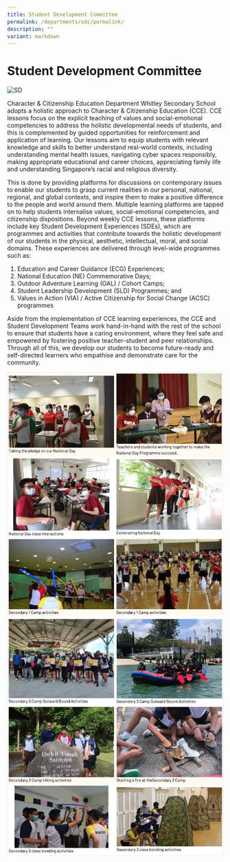 ```yaml
---
title: Student Development Committee
permalink: /departments/sdc/permalink/
description: ""
variant: markdown
---
```

Student Development Committee
=============================

![SD](/images/Student_Development_FORMAL___S.jpg)

Character & Citizenship Education Department Whitley Secondary School adopts a holistic approach to Character & Citizenship Education (CCE). CCE lessons focus on the explicit teaching of values and social-emotional competencies to address the holistic developmental needs of students, and this is complemented by guided opportunities for reinforcement and application of learning. Our lessons aim to equip students with relevant knowledge and skills to better understand real-world contexts, including understanding mental health issues, navigating cyber spaces responsibly, making appropriate educational and career choices, appreciating family life and understanding Singapore’s racial and religious diversity.

  

This is done by providing platforms for discussions on contemporary issues to enable our students to grasp current realities in our personal, national, regional, and global contexts, and inspire them to make a positive difference to the people and world around them. Multiple learning platforms are tapped on to help students internalise values, social-emotional competencies, and citizenship dispositions. Beyond weekly CCE lessons, these platforms include key Student Development Experiences (SDEs), which are programmes and activities that contribute towards the holistic development of our students in the physical, aesthetic, intellectual, moral, and social domains. These experiences are delivered through level-wide programmes such as:

  

1.  Education and Career Guidance (ECG) Experiences;
2.  National Education (NE) Commemorative Days;
3.  Outdoor Adventure Learning (OAL) / Cohort Camps;
4.  Student Leadership Development (SLD) Programmes; and
5.  Values in Action (VIA) / Active Citizenship for Social Change (ACSC) programmes

Aside from the implementation of CCE learning experiences, the CCE and Student Development Teams work hand-in-hand with the rest of the school to ensure that students have a caring environment, where they feel safe and empowered by fostering positive teacher-student and peer relationships. Through all of this, we develop our students to become future-ready and self-directed learners who empathise and demonstrate care for the community.

![](/images/sdc1.png)
![](/images/sdc2.png)